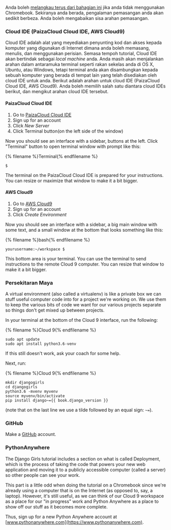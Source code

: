 Anda boleh [melangkau terus dari bahagian ini](http://tutorial.djangogirls.org/en/installation/#install-python) jika anda tidak menggunakan Chromebook. Sekiranya anda berada, pengalaman pemasangan anda akan sedikit berbeza. Anda boleh mengabaikan sisa arahan pemasangan.

### Cloud IDE (PaizaCloud Cloud IDE, AWS Cloud9)

Cloud IDE adalah alat yang meyediakan penyunting kod dan akses kepada komputer yang digunakan di Internet dimana anda boleh memasang, menulis, dan menggunakan perisian. Semasa tempoh tutorial, Cloud IDE akan bertindak sebagai *local machine* anda. Anda masih akan menjalankan arahan dalam antaramuka terminal seperti rakan sekelas anda di OS X, Ubuntu, atau Windows, tetapi terminal anda akan disambungkan kepada sebuah komputer yang berada di tempat lain yang telah disediakan oleh cloud IDE untuk anda. Berikut adalah arahan untuk cloud IDE (PaizaCloud Cloud IDE, AWS Cloud9). Anda boleh memilih salah satu diantara cloud IDEs berikut, dan mengikut arahan cloud IDE tersebut.

#### PaizaCloud Cloud IDE

1. Go to [PaizaCloud Cloud IDE](https://paiza.cloud/)
2. Sign up for an account
3. Click *New Server*
4. Click Terminal button(on the left side of the window)

Now you should see an interface with a sidebar, buttons at the left. Click "Terminal" button to open terminal window with prompt like this:

{% filename %}Terminal{% endfilename %}

    $
    

The terminal on the PaizaCloud Cloud IDE is prepared for your instructions. You can resize or maximize that window to make it a bit bigger.

#### AWS Cloud9

1. Go to [AWS Cloud9](https://aws.amazon.com/cloud9/)
2. Sign up for an account
3. Click *Create Environment*

Now you should see an interface with a sidebar, a big main window with some text, and a small window at the bottom that looks something like this:

{% filename %}bash{% endfilename %}

    yourusername:~/workspace $
    

This bottom area is your terminal. You can use the terminal to send instructions to the remote Cloud 9 computer. You can resize that window to make it a bit bigger.

### Persekitaran Maya

A virtual environment (also called a virtualenv) is like a private box we can stuff useful computer code into for a project we're working on. We use them to keep the various bits of code we want for our various projects separate so things don't get mixed up between projects.

In your terminal at the bottom of the Cloud 9 interface, run the following:

{% filename %}Cloud 9{% endfilename %}

    sudo apt update
    sudo apt install python3.6-venv
    

If this still doesn't work, ask your coach for some help.

Next, run:

{% filename %}Cloud 9{% endfilename %}

    mkdir djangogirls
    cd djangogirls
    python3.6 -mvenv myvenv
    source myvenv/bin/activate
    pip install django~={{ book.django_version }}
    

(note that on the last line we use a tilde followed by an equal sign: `~=`).

### GitHub

Make a [GitHub](https://github.com) account.

### PythonAnywhere

The Django Girls tutorial includes a section on what is called Deployment, which is the process of taking the code that powers your new web application and moving it to a publicly accessible computer (called a server) so other people can see your work.

This part is a little odd when doing the tutorial on a Chromebook since we're already using a computer that is on the Internet (as opposed to, say, a laptop). However, it's still useful, as we can think of our Cloud 9 workspace as a place for our "in progress" work and Python Anywhere as a place to show off our stuff as it becomes more complete.

Thus, sign up for a new Python Anywhere account at [www.pythonanywhere.com](https://www.pythonanywhere.com).